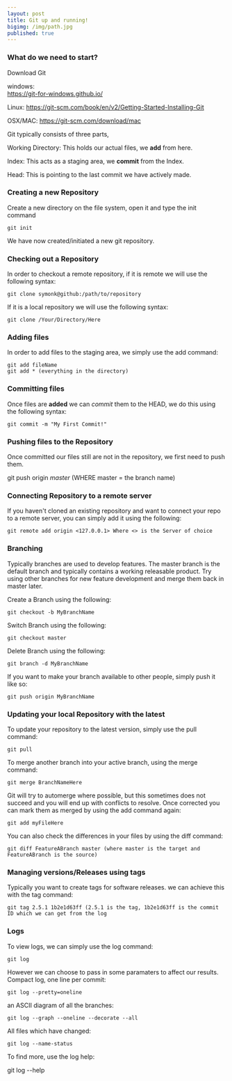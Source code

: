 ```yaml
---
layout: post
title: Git up and running!
bigimg: /img/path.jpg
published: true
---
```



### What do we need to start?

Download Git

windows:  
https://git-for-windows.github.io/

Linux: 
https://git-scm.com/book/en/v2/Getting-Started-Installing-Git

OSX/MAC: 
https://git-scm.com/download/mac

Git typically consists of three parts, 

Working Directory: This holds our actual files, we **add** from here.

Index: This acts as a staging area, we **commit** from the Index.

Head: This is pointing to the last commit we have actively made.


### Creating a new Repository
Create a new directory on the file system, open it and type the init command

    git init
    
We have now created/initiated a new git repository.

### Checking out a Repository
In order to checkout a remote repository, if it is remote we will use the following syntax:

    git clone symonk@github:/path/to/repository
    
If it is a local repository we will use the following syntax:

    git clone /Your/Directory/Here
    
### Adding files 
In order to add files to the staging area, we simply use the add command:

    git add fileName
    git add * (everything in the directory)
    
### Committing files
Once files are **added** we can *commit* them to the HEAD, we do this using the following syntax:

    git commit -m "My First Commit!"
    
### Pushing files to the Repository
Once committed our files still are not in the repository, we first need to push them.

git push origin *master* (WHERE master = the branch name)

### Connecting Repository to a remote server
If you haven't cloned an existing repository and want to connect your repo to a remote server, you can simply add it using the following:

    git remote add origin <127.0.0.1> Where <> is the Server of choice
    
### Branching
Typically branches are used to develop features.  The master branch is the default branch and typically contains a working releasable product.  Try using other branches for new feature development and merge them back in master later.

Create a Branch using the following:

    git checkout -b MyBranchName
    
Switch Branch using the following:

    git checkout master
    
Delete Branch using the following:

    git branch -d MyBranchName
    
If you want to make your branch available to other people, simply push it like so:

    git push origin MyBranchName
    
### Updating your local Repository with the latest
To update your repository to the latest version, simply use the pull command:

    git pull
    
To merge another branch into your active branch, using the merge command:

    git merge BranchNameHere
    
Git will try to automerge where possible, but this sometimes does not succeed and you will end up with conflicts to resolve.  Once corrected you can mark them as merged by using the add command again:

    git add myFileHere
    
You can also check the differences in your files by using the diff command:

    git diff FeatureABranch master (where master is the target and FeatureABranch is the source)
    
### Managing versions/Releases using tags
Typically you want to create tags for software releases.  we can achieve this with the tag command:

    git tag 2.5.1 1b2e1d63ff (2.5.1 is the tag, 1b2e1d63ff is the commit ID which we can get from the log
    
### Logs
To view logs, we can simply use the log command:

    git log
    
However we can choose to pass in some paramaters to affect our results.  Compact log, one line per commit:

    git log --pretty=oneline
    
an ASCII diagram of all the branches:

    git log --graph --oneline --decorate --all
    
All files which have changed:

    git log --name-status
    
To find more, use the log help:

   git log --help

